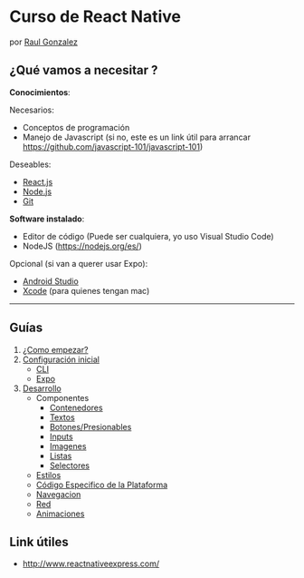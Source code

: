 # Curso de React Native

por [Raul Gonzalez](https://twitter.com/soyrauldev)

## ¿Qué vamos a necesitar ?

**Conocimientos**:

Necesarios:

- Conceptos de programación
- Manejo de Javascript (si no, este es un link útil para arrancar https://github.com/javascript-101/javascript-101)

Deseables:

- [React.js](https://es.reactjs.org/)
- [Node.js](https://nodejs.org/es/)
- [Git](https://git-scm.com/)

**Software instalado**:

- Editor de código (Puede ser cualquiera, yo uso Visual Studio Code)
- NodeJS (https://nodejs.org/es/)

Opcional (si van a querer usar Expo):

- [Android Studio](https://developer.android.com/studio)
- [Xcode](https://developer.apple.com/xcode/resources/) (para quienes tengan mac)

---

## Guías

1. [¿Como empezar?](./Comenzando.md)
2. [Configuración inicial](./Setup.md)
   - [CLI](./Setup-CLI.md)
   - [Expo](./Setup-Expo.md)
3. [Desarrollo](./Desarrollo.md)
   - Componentes
     - [Contenedores](./Componentes/Contenedores.md)
     - [Textos](./Componentes/Textos.md)
     - [Botones/Presionables](./Componentes/Presionables.md)
     - [Inputs](./Componentes/Inputs.md)
     - [Imagenes](./Componentes/Imagenes.md)
     - [Listas](./Componentes/Listas.md)
     - [Selectores](./Componentes/Selectores.md)
   - [Estilos](./Estilos.md)
   - [Código Especifico de la Plataforma](./Plataforma.md)
   - [Navegacion](./Navegacion.md)
   - [Red](./Red.md)
   - [Animaciones](./Animaciones.md)

## Link útiles

- http://www.reactnativeexpress.com/
